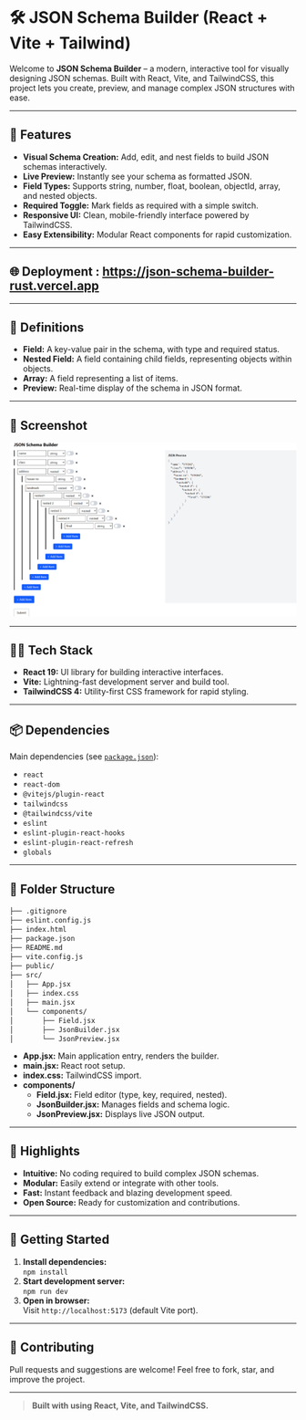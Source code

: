 # 🛠️ JSON Schema Builder (React + Vite + Tailwind)

Welcome to **JSON Schema Builder** – a modern, interactive tool for visually designing JSON schemas. Built with React, Vite, and TailwindCSS, this project lets you create, preview, and manage complex JSON structures with ease.

---

## 🚀 Features

- **Visual Schema Creation:** Add, edit, and nest fields to build JSON schemas interactively.
- **Live Preview:** Instantly see your schema as formatted JSON.
- **Field Types:** Supports string, number, float, boolean, objectId, array, and nested objects.
- **Required Toggle:** Mark fields as required with a simple switch.
- **Responsive UI:** Clean, mobile-friendly interface powered by TailwindCSS.
- **Easy Extensibility:** Modular React components for rapid customization.

---

## 🌐 Deployment : https://json-schema-builder-rust.vercel.app

---

## 📖 Definitions

- **Field:** A key-value pair in the schema, with type and required status.
- **Nested Field:** A field containing child fields, representing objects within objects.
- **Array:** A field representing a list of items.
- **Preview:** Real-time display of the schema in JSON format.

---

## 📖 Screenshot
![alt text](image.png)

---

## 🧑‍💻 Tech Stack

- **React 19:** UI library for building interactive interfaces.
- **Vite:** Lightning-fast development server and build tool.
- **TailwindCSS 4:** Utility-first CSS framework for rapid styling.

---

## 📦 Dependencies

Main dependencies (see [`package.json`](package.json)):
- `react`
- `react-dom`
- `@vitejs/plugin-react`
- `tailwindcss`
- `@tailwindcss/vite`
- `eslint`
- `eslint-plugin-react-hooks`
- `eslint-plugin-react-refresh`
- `globals`

---

## 📁 Folder Structure

```
├── .gitignore
├── eslint.config.js
├── index.html
├── package.json
├── README.md
├── vite.config.js
├── public/
├── src/
│   ├── App.jsx
│   ├── index.css
│   ├── main.jsx
│   └── components/
│       ├── Field.jsx
│       ├── JsonBuilder.jsx
│       └── JsonPreview.jsx
```

- **App.jsx:** Main application entry, renders the builder.
- **main.jsx:** React root setup.
- **index.css:** TailwindCSS import.
- **components/**
  - **Field.jsx:** Field editor (type, key, required, nested).
  - **JsonBuilder.jsx:** Manages fields and schema logic.
  - **JsonPreview.jsx:** Displays live JSON output.

---

## 🌟 Highlights

- **Intuitive:** No coding required to build complex JSON schemas.
- **Modular:** Easily extend or integrate with other tools.
- **Fast:** Instant feedback and blazing development speed.
- **Open Source:** Ready for customization and contributions.

---

## 🏁 Getting Started

1. **Install dependencies:**  
   `npm install`
2. **Start development server:**  
   `npm run dev`
3. **Open in browser:**  
   Visit `http://localhost:5173` (default Vite port).

---

## 🤝 Contributing

Pull requests and suggestions are welcome! Feel free to fork, star, and improve the project.


---

> **Built with using React, Vite, and TailwindCSS.**
